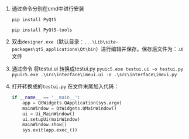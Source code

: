 1. 通过命令分别在cmd中进行安装

   `pip install PyQt5`

   `pip install PyQt5-tools`

2. 双击`designer.exe`（默认目录：`...\Lib\site-packages\qt5_applications\Qt\bin`）进行编辑并保存。保存后文件为：.ui 文件

3. 通过命令 将testui.ui 转换成testui.py
   `pyuic5.exe testui.ui -o testui.py`
   `pyuic5.exe .\src\interface\imeui.ui -o .\src\interface\imeui.py`

4. 打开转换成的`testui.py` 在文件末尾加入代码：

   ```python
   if __name__ == '__main__':
       app = QtWidgets.QApplication(sys.argv)
       mainWindow = QtWidgets.QMainWindow()
       ui = Ui_MainWindow()
       ui.setupUi(mainWindow)
       mainWindow.show()
       sys.exit(app.exec_())
   ```

   

